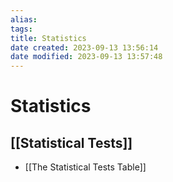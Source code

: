 ```yaml
---
alias: 
tags: 
title: Statistics
date created: 2023-09-13 13:56:14
date modified: 2023-09-13 13:57:48
---
```


# Statistics

## [[Statistical Tests]]

- [[The Statistical Tests Table]]